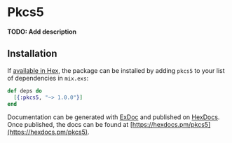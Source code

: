 # Pkcs5

**TODO: Add description**

## Installation

If [available in Hex](https://hex.pm/docs/publish), the package can be installed
by adding `pkcs5` to your list of dependencies in `mix.exs`:

```elixir
def deps do
  [{:pkcs5, "~> 1.0.0"}]
end
```

Documentation can be generated with [ExDoc](https://github.com/elixir-lang/ex_doc)
and published on [HexDocs](https://hexdocs.pm). Once published, the docs can
be found at [https://hexdocs.pm/pkcs5](https://hexdocs.pm/pkcs5).

